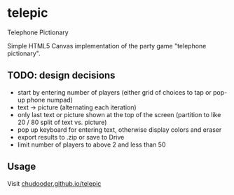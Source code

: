 # telepic
Telephone Pictionary

Simple HTML5 Canvas implementation of the party game "telephone pictionary".

## TODO: design decisions
- start by entering number of players (either grid of choices to tap or pop-up phone numpad)
- text -> picture (alternating each iteration)
- only last text or picture shown at the top of the screen (partition to like 20 / 80 split of text vs. picture)
- pop up keyboard for entering text, otherwise display colors and eraser
- export results to .zip or save to Drive
- limit number of players to above 2 and less than 50

## Usage
Visit [chudooder.github.io/telepic](chudooder.github.io/telepic)
